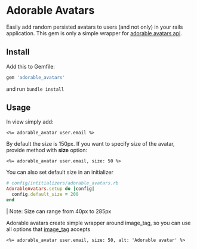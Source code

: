 # Adorable Avatars

Easily add random persisted avatars to users (and not only) in your rails application. This gem is only a simple wrapper for [adorable avatars api](http://avatars.adorable.io/).

## Install

Add this to Gemfile:

```ruby
gem 'adorable_avatars'
```

and run `bundle install`

## Usage

In view simply add:

```erb
<%= adorable_avatar user.email %>
```

By default the size is 150px. If you want to specify size of the avatar, provide method with **size** option:

```erb
<%= adorable_avatar user.email, size: 50 %>
```

You can also set default size in an initializer

```ruby
# config/intitializers/adorable_avatars.rb
AdorableAvatars.setup do |config|
  config.default_size = 200
end
```

| Note: Size can range from 40px to 285px

Adorable avatars create simple wrapper around image_tag, so you can use all options that [image_tag](http://api.rubyonrails.org/classes/ActionView/Helpers/AssetTagHelper.html#method-i-image_tag) accepts

```erb
<%= adorable_avatar user.email, size: 50, alt: 'Adorable avatar' %>
```
